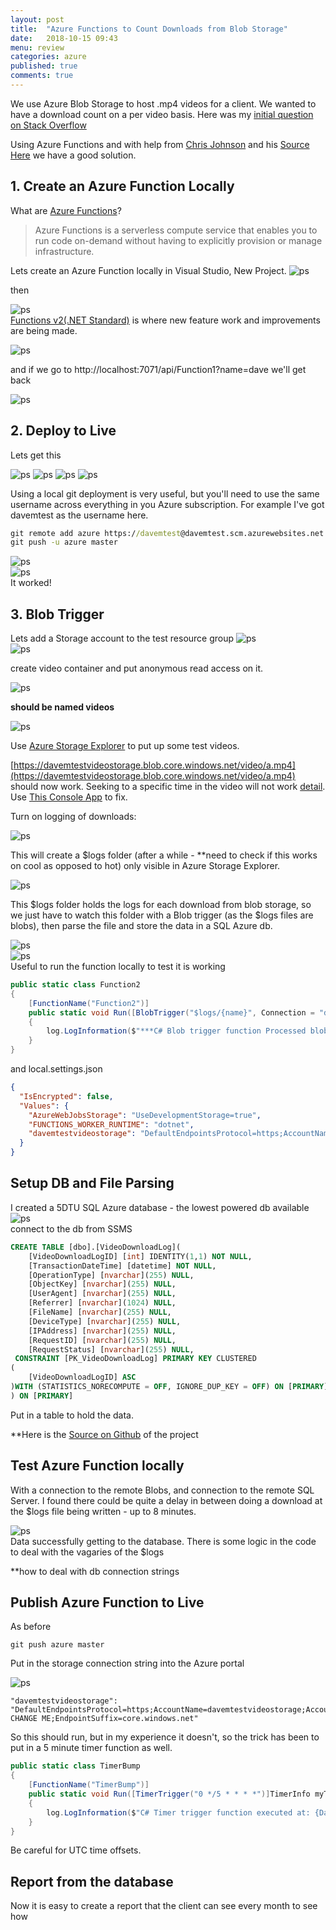 ```yaml
---
layout: post
title:  "Azure Functions to Count Downloads from Blob Storage"
date:   2018-10-15 09:43
menu: review
categories: azure 
published: true 
comments: true
---
```


We use Azure Blob Storage to host .mp4 videos for a client. We wanted to have a download count on a per video basis. Here was my [initial question on Stack Overflow](https://stackoverflow.com/q/51657349/26086)  

Using Azure Functions and with help from [Chris Johnson](http://www.chrisjohnson.io/2016/04/24/parsing-azure-blob-storage-logs-using-azure-functions/) and his [Source Here](https://github.com/LoungeFlyZ/AzureBlobLogProcessing) we have a good solution.


## 1. Create an Azure Function Locally
What are [Azure Functions](https://docs.microsoft.com/en-us/azure/azure-functions/)?
> Azure Functions is a serverless compute service that enables you to run code on-demand without having to explicitly provision or manage infrastructure.


Lets create an Azure Function locally in Visual Studio, New Project.
![ps](/assets/2018-10-16/1.png)

then 

![ps](/assets/2018-10-16/22.png)  
[Functions v2(.NET Standard)](https://docs.microsoft.com/en-us/azure/azure-functions/functions-versions) is where new feature work and improvements are being made.


![ps](/assets/2018-10-16/32.png)

and if we go to http://localhost:7071/api/Function1?name=dave we'll get back

![ps](/assets/2018-10-16/42.png)

## 2. Deploy to Live
Lets get this 

![ps](/assets/2018-10-16/5.png)
![ps](/assets/2018-10-16/6.png)
![ps](/assets/2018-10-16/7.png)
![ps](/assets/2018-10-16/8.png)  

Using a local git deployment is very useful, but you'll need to use the same username across everything in you Azure subscription. For example I've got davemtest as the username here.


```bat
git remote add azure https://davemtest@davemtest.scm.azurewebsites.net:443/davemtest.git  
git push -u azure master
```


![ps](/assets/2018-10-16/a10.png)  
![ps](/assets/2018-10-16/a11.png)  
It worked!

## 3. Blob Trigger
Lets add a Storage account to the test resource group
![ps](/assets/2018-10-16/a13.png)    
![ps](/assets/2018-10-16/a14.png)    

create video container and put anonymous read access on it.

![ps](/assets/2018-10-16/a15.png)    

**should be named videos**    

![ps](/assets/2018-10-16/a16.png)    

Use [Azure Storage Explorer](https://azure.microsoft.com/en-gb/features/storage-explorer/) to put up some test videos.  

[https://davemtestvideostorage.blob.core.windows.net/video/a.mp4](https://davemtestvideostorage.blob.core.windows.net/video/a.mp4) should now work. Seeking to a specific time in the video will not work [detail](https://blog.thoughtstuff.co.uk/2014/01/streaming-mp4-video-files-in-azure-storage-containers-blob-storage/). Use [This Console App](https://github.com/djhmateer/AzureBlobVideoSeekFix) to fix.   

Turn on logging of downloads:


![ps](/assets/2018-10-16/a17.png)    

This will create a $logs folder (after a while - **need to check if this works on cool as opposed to hot) only visible in Azure Storage Explorer.  

![ps](/assets/2018-10-16/a18.png)    

This $logs folder holds the logs for each download from blob storage, so we just have to watch this folder with a Blob trigger (as the $logs files are blobs), then parse the file and store the data in a SQL Azure db.

![ps](/assets/2018-10-16/a12.png)    
![ps](/assets/2018-10-16/a19.png)    
Useful to run the function locally to test it is working

```cs
public static class Function2
{
    [FunctionName("Function2")]
    public static void Run([BlobTrigger("$logs/{name}", Connection = "davemtestvideostorage")]Stream myBlob, string name, ILogger log)
    {
        log.LogInformation($"***C# Blob trigger function Processed blob\n Name:{name} \n Size: {myBlob.Length} Bytes");
    }
}
```

and local.settings.json
```json
{
  "IsEncrypted": false,
  "Values": {
    "AzureWebJobsStorage": "UseDevelopmentStorage=true",
    "FUNCTIONS_WORKER_RUNTIME": "dotnet",
    "davemtestvideostorage": "DefaultEndpointsProtocol=https;AccountName=davemtestvideostorage;AccountKey=SECRETKEYHERE;EndpointSuffix=core.windows.net"
  }
}

```

## Setup DB and File Parsing
I created a 5DTU SQL Azure database - the lowest powered db available  
![ps](/assets/2018-10-16/a20.png)    
connect to the db from SSMS  

```sql
CREATE TABLE [dbo].[VideoDownloadLog](
	[VideoDownloadLogID] [int] IDENTITY(1,1) NOT NULL,
	[TransactionDateTime] [datetime] NOT NULL,
	[OperationType] [nvarchar](255) NULL,
	[ObjectKey] [nvarchar](255) NULL,
	[UserAgent] [nvarchar](255) NULL,
	[Referrer] [nvarchar](1024) NULL,
	[FileName] [nvarchar](255) NULL,
	[DeviceType] [nvarchar](255) NULL,
	[IPAddress] [nvarchar](255) NULL,
	[RequestID] [nvarchar](255) NULL,
	[RequestStatus] [nvarchar](255) NULL,
 CONSTRAINT [PK_VideoDownloadLog] PRIMARY KEY CLUSTERED 
(
	[VideoDownloadLogID] ASC
)WITH (STATISTICS_NORECOMPUTE = OFF, IGNORE_DUP_KEY = OFF) ON [PRIMARY]
) ON [PRIMARY]
```
Put in a table to hold the data.  

**Here is the [Source on Github]() of the project

## Test Azure Function locally
With a connection to the remote Blobs, and connection to the remote SQL Server. I found there could be quite a delay in between doing a download at the $logs file being written - up to 8 minutes.

![ps](/assets/2018-10-16/a21.png)    
Data successfully getting to the database. There is some logic in the code to deal with the vagaries of the $logs

**how to deal with db connection strings

## Publish Azure Function to Live
As before
```
git push azure master
```

Put in the storage connection string into the Azure portal

![ps](/assets/2018-10-16/a22.png)    
```
"davemtestvideostorage": "DefaultEndpointsProtocol=https;AccountName=davemtestvideostorage;AccountKey=SECRET CHANGE ME;EndpointSuffix=core.windows.net"
```

So this should run, but in my experience it doesn't, so the trick has been to put in a 5 minute timer function as well.

```cs
public static class TimerBump
{
    [FunctionName("TimerBump")]
    public static void Run([TimerTrigger("0 */5 * * * *")]TimerInfo myTimer, ILogger log)
    {
        log.LogInformation($"C# Timer trigger function executed at: {DateTime.Now}");
    }
}
```


Be careful for UTC time offsets.

## Report from the database
Now it is easy to create a report that the client can see every month to see how